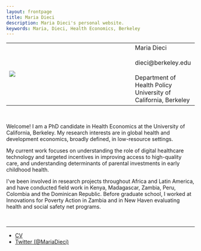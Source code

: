 ```yaml
---
layout: frontpage
title: Maria Dieci
description: Maria Dieci's personal website. 
keywords: Maria, Dieci, Health Economics, Berkeley
---
```


<table width="100%">
<tr>
   <td> 
   <div style="width:300px;">
   <img src="{{ BASE_PATH }}/assets/headshot.jpg">
   </div>
   </td>
   <td>
   &nbsp;
   </td>
   <td style="vertical-align:middle">
   Maria Dieci<br>
   <br>
   dieci@berkeley.edu<br>
   <br>
   Department of Health Policy<br>
   University of California, Berkeley<br>
   </td>
</tr>
</table>

<br>

Welcome! I am a PhD candidate in Health Economics at the University of California, Berkeley. My research interests are in global health and development economics, broadly defined, in low-resource settings. <br /> 

My current work focuses on understanding the role of digital healthcare technology and targeted incentives in improving access to high-quality care, and understanding determinants of parental investments in early childhood health.  <br /> 

I've been involved in research projects throughout Africa and Latin America, and have conducted field work in Kenya, Madagascar, Zambia, Peru, Colombia and the Dominican Republic. Before graduate school, I worked at Innovations for Poverty Action in Zambia and in New Haven evaluating health and social safety net programs.

<br>

---
<div class="navbar">
  <div class="navbar-inner">
      <ul class="nav">
          <li><a href="{{ BASE_PATH }}/assets/MDieci_CV.pdf">CV</a></li>
          <li><a href="https://twitter.com/MariaDieci">Twitter (@MariaDieci)</a></li>
      </ul>
  </div>
</div>